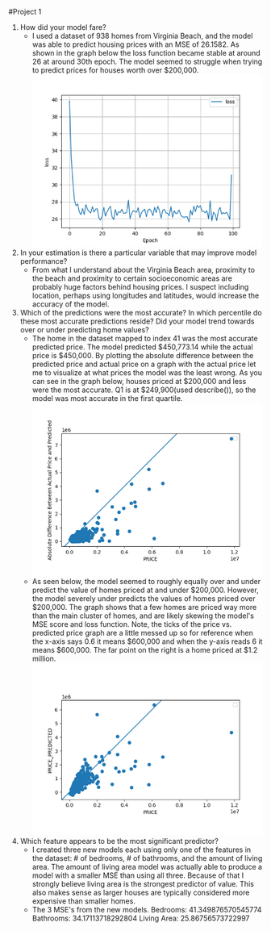 #Project 1
1. How did your model fare?
   - I used a dataset of 938 homes from Virginia Beach, and the model was able to predict housing prices with an MSE of 26.1582. As shown in the graph below the loss function became stable at around 26 at around 30th epoch. The model seemed to struggle when trying to predict prices for houses worth over $200,000.
    ![img.png](images/img_loss_zillow.png)
2. In your estimation is there a particular variable that may improve model performance?
   - From what I understand about the Virginia Beach area, proximity to the beach and proximity to certain socioeconomic areas are probably huge factors behind housing prices. I suspect including location, perhaps using longitudes and latitudes, would increase the accuracy of the model.
3. Which of the predictions were the most accurate? In which percentile do these most accurate predictions reside? Did your model trend towards over or under predicting home values?
   - The home in the dataset mapped to index 41 was the most accurate predicted price. The model predicted $450,773.14 while the actual price is $450,000. By plotting the absolute difference between the predicted price and actual price on a graph with the actual price let me to visualize at what prices the model was the least wrong. As you can see in the graph below, houses priced at $200,000 and less were the most accurate. Q1 is at $249,900(used describe()), so the model was most accurate in the first quartile.
    ![img.png](images/img_difference_zillow.png)
   - As seen below, the model seemed to roughly equally over and under predict the value of homes priced at and under $200,000. However, the model severely under predicts the values of homes priced over $200,000. The graph shows that a few homes are priced way more than the main cluster of homes, and are likely skewing the model's MSE score and loss function. Note, the ticks of the price vs. predicted price graph are a little messed up so for reference when the x-axis says 0.6 it means $600,000 and when the y-axis reads 6 it means $600,000. The far point on the right is a home priced at $1.2 million.
    ![img.png](images/img_prvs_zillow.png)
4. Which feature appears to be the most significant predictor?
   - I created three new models each using only one of the features in the dataset: # of bedrooms, # of bathrooms, and the amount of living area. The amount of living area model was actually able to produce a model with a smaller MSE than using all three. Because of that I strongly believe living area is the strongest predictor of value. This also makes sense as larger houses are typically considered more expensive than smaller homes.
   - The 3 MSE's from the new models.
     Bedrooms: 41.349876570545774
     Bathrooms: 34.17113718292804
     Living Area: 25.86756573722997